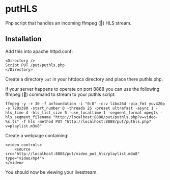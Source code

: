 # putHLS
Php script that handles an incoming ffmpeg (:bow:) HLS stream.

## Installation

Add this into apache httpd.conf:

```
<Directory />
Script PUT /put/puthls.php
</Directory>
```

Create a directory ```put``` in your httdocs directory and place there puthls.php.

If your server happens to operate on port 8888 you can use the following ffmpeg (:bow:) command to stream to your puthls script:

```
ffmpeg -y -r 30 -f avfoundation -i "0:0" -c:v libx264 -pix_fmt yuv420p -s 720x380 -start_number 0 -threads 25 -preset ultrafast -async 1 -hls_time 4 -hls_list_size 5 -use_localtime 1 -segment_format mpegts -hls_segment_filename "http://localhost:8888/put/puthls.php?v=video-%s.ts" -f hls -method PUT "http://localhost:8888/put/puthls.php?v=playlist.m3u8"
```

Create a webpage containing:

```
<video controls>
    <source src="http://localhost:8888/put/video_put_hls/playlist.m3u8" type="video/mp4">
</video>
```
You should now be viewing your livestream.

